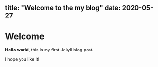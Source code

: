title: "Welcome to the my blog"
date: 2020-05-27
---

# Welcome

**Hello world**, this is my first Jekyll blog post.

I hope you like it!
